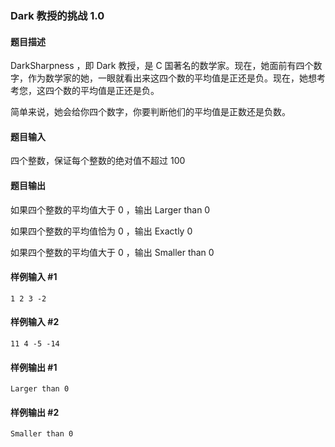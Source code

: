 ### Dark 教授的挑战 1.0

#### 题目描述

DarkSharpness ，即 Dark 教授，是 C 国著名的数学家。现在，她面前有四个数字，作为数学家的她，一眼就看出来这四个数的平均值是正还是负。现在，她想考考您，这四个数的平均值是正还是负。

简单来说，她会给你四个数字，你要判断他们的平均值是正数还是负数。

#### 题目输入

四个整数，保证每个整数的绝对值不超过 100

#### 题目输出

如果四个整数的平均值大于 0 ，输出 Larger than 0

如果四个整数的平均值恰为 0 ，输出 Exactly 0

如果四个整数的平均值大于 0 ，输出 Smaller than 0

#### 样例输入 #1
```
1 2 3 -2
```
#### 样例输入 #2
```
11 4 -5 -14
```
#### 样例输出 #1
```
Larger than 0
```
#### 样例输出 #2
```
Smaller than 0
```
